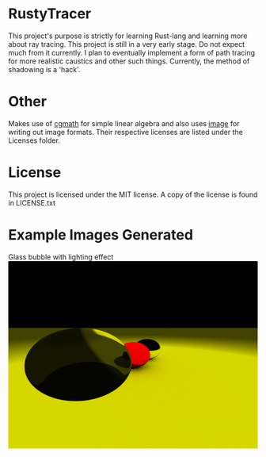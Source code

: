 # RustyTracer
This project's purpose is strictly for learning Rust-lang and learning more about ray tracing. This project is still in a very early stage. Do not expect much from it currently. I plan to eventually implement a form of path tracing for more realistic caustics and other such things. Currently, the method of shadowing is a 'hack'.
# Other
Makes use of [cgmath](https://github.com/rustgd/cgmath) for simple linear algebra and also uses [image](https://github.com/PistonDevelopers/image) for writing out image formats. Their respective licenses are listed under the Licenses folder.
# License
This project is licensed under the MIT license. A copy of the license is found in LICENSE.txt 
# Example Images Generated
Glass bubble with lighting effect
![Generic Image](image.png)